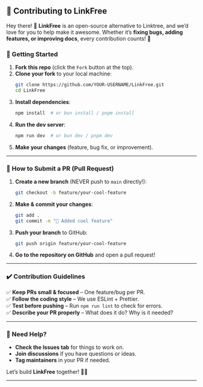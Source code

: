 

## **🚀 Contributing to LinkFree**  

Hey there! 👋 **LinkFree** is an open-source alternative to Linktree, and we’d love for you to help make it awesome. Whether it’s **fixing bugs, adding features, or improving docs**, every contribution counts! 💙  

### **📌 Getting Started**  
1. **Fork this repo** (click the `Fork` button at the top).  
2. **Clone your fork** to your local machine:  
   ```sh
   git clone https://github.com/YOUR-USERNAME/LinkFree.git
   cd LinkFree
   ```
3. **Install dependencies**:  
   ```sh
   npm install  # or bun install / pnpm install
   ```
4. **Run the dev server**:  
   ```sh
   npm run dev  # or bun dev / pnpm dev
   ```
5. **Make your changes** (feature, bug fix, or improvement).  

---

### **🔄 How to Submit a PR (Pull Request)**
1. **Create a new branch** (NEVER push to `main` directly!):  
   ```sh
   git checkout -b feature/your-cool-feature
   ```
2. **Make & commit your changes**:  
   ```sh
   git add .
   git commit -m "🚀 Added cool feature"
   ```
3. **Push your branch** to GitHub:  
   ```sh
   git push origin feature/your-cool-feature
   ```
4. **Go to the repository on GitHub** and open a pull request!  

---

### **✔️ Contribution Guidelines**
✅ **Keep PRs small & focused** – One feature/bug per PR.  
✅ **Follow the coding style** – We use ESLint + Prettier.  
✅ **Test before pushing** – Run `npm run lint` to check for errors.  
✅ **Describe your PR properly** – What does it do? Why is it needed?  

---

### **💬 Need Help?**
- **Check the Issues tab** for things to work on.  
- **Join discussions** if you have questions or ideas.  
- **Tag maintainers** in your PR if needed.  

Let’s build **LinkFree** together! 🚀🔥  

---